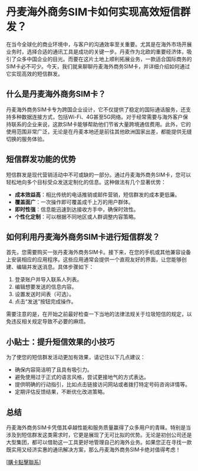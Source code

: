 # 丹麦海外商务SIM卡如何实现高效短信群发？

在当今全球化的商业环境中，与客户的沟通效率至关重要。尤其是在海外市场开展业务时，选择合适的通讯工具是成功的关键一步。丹麦作为北欧的重要经济体，吸引了众多中国企业的目光。而要在这片土地上顺利拓展业务，一款适合国际商务的SIM卡必不可少。今天，我们就来聊聊丹麦海外商务SIM卡，并详细介绍如何通过它实现高效的短信群发。

## 什么是丹麦海外商务SIM卡？

丹麦海外商务SIM卡专为跨国企业设计，它不仅提供了稳定的国际通话服务，还支持多种数据连接方式，包括Wi-Fi、4G甚至5G网络。对于经常需要与海外客户保持联系的企业来说，这款SIM卡能够帮助他们节省大量跨境通信费用。此外，它的使用范围非常广泛，无论是在丹麦本地还是前往其他欧洲国家出差，都能提供无缝切换的服务体验。

## 短信群发功能的优势

短信群发是现代营销活动中不可或缺的一部分。通过丹麦海外商务SIM卡，您可以轻松地向多个目标受众发送定制化的信息。这种做法有几个显著优势：

- **成本效益高**：相比传统的电话推销或邮件营销，短信群发的成本更低廉。
- **覆盖面广**：一次操作即可覆盖成千上万的用户群体。
- **即时性强**：信息能迅速到达接收方手中，确保时效性。
- **个性化定制**：可以根据不同地区或人群调整内容策略。

## 如何利用丹麦海外商务SIM卡进行短信群发？

首先，您需要购买一张丹麦海外商务SIM卡。接下来，在您的手机或其他兼容设备上安装相应的应用程序。这些应用通常会提供一个直观友好的界面，让您能够创建、编辑并发送消息。具体步骤如下：

1. 登录账户并导入联系人列表。
2. 编辑想要发送的信息内容。
3. 设置发送时间表（可选）。
4. 点击“发送”按钮完成操作。

需要注意的是，在开始之前最好检查一下当地的法律法规关于垃圾短信的规定，以免违反相关规定导致不必要的麻烦。

## 小贴士：提升短信效果的小技巧

为了使您的短信群发活动更加有效果，请记住以下几点建议：
- 确保内容简洁明了且具有吸引力。
- 避免使用过于正式的语言风格，尝试更接地气的方式表达。
- 提供明确的行动指引，比如点击链接访问网站或者拨打特定号码咨询详情等。
- 定期评估反馈结果，不断优化改进策略。

## 总结

丹麦海外商务SIM卡凭借其卓越性能和服务质量赢得了众多用户的青睐。特别是当涉及到短信群发这类需求时，它更是展现了无可比拟的优势。无论是初创公司还是大型集团，都可以借助这一工具更好地管理自己的海外业务。如果您正在寻找一款既实用又经济实惠的通讯解决方案，那么丹麦海外商务SIM卡绝对值得考虑！

[[購卡點擊聯系](https://t.me/s/esim1088)]